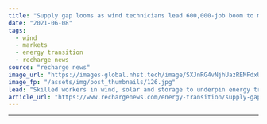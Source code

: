 ```yaml
---
title: "Supply gap looms as wind technicians lead 600,000-job boom to meet Biden's green goals -  ACP"
date: "2021-06-08"
tags: 
  - wind
  - markets
  - energy transition
  - recharge news
source: "recharge news"
image_url: "https://images-global.nhst.tech/image/SXJnRG4vNjhUazREMFdxUUsxdUV3QTROci9VN1M3TmZzTnk5SU5DaW1kND0=/nhst/binary/35d87debbe39eb0b79dcbb26e5089db6"
image_fp: "/assets/img/post_thumbnails/126.jpg"
lead: "Skilled workers in wind, solar and storage to underpin energy transition policies, but training urgently needed, says industry body"
article_url: "https://www.rechargenews.com/energy-transition/supply-gap-looms-as-wind-technicians-lead-600-000-job-boom-to-meet-bidens-green-goals-acp/2-1-1021759"
---
```


---
